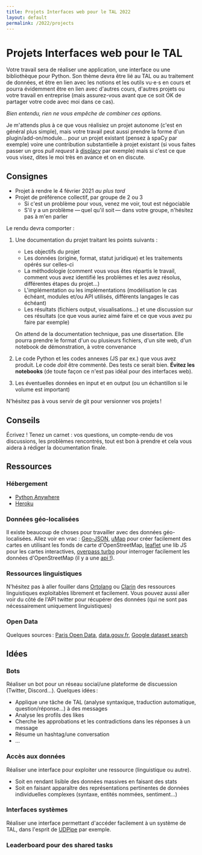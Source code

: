 ```yaml
---
title: Projets Interfaces web pour le TAL 2022
layout: default
permalink: /2022/projects
---
```


[comment]: <> "LTeX: language=fr"

Projets Interfaces web pour le TAL
==================================

Votre travail sera de réaliser une application, une interface ou une bibliothèque pour Python. Son
thème devra être lié au TAL ou au traitement de données, et être en lien avec les notions et les
outils vu⋅e⋅s en cours et pourra évidemment être en lien avec d'autres cours, d'autres projets
ou votre travail en entreprise (mais assurez-vous avant que ce soit OK de partager votre code avec
moi dans ce cas).

*Bien entendu, rien ne vous empêche de combiner ces options.*

Je m'attends plus à ce que vous réalisiez un projet autonome (c'est en général plus simple), mais
votre travail peut aussi prendre la forme d'un plugin/add-on/module… pour un projet existant (pensez
à spaCy par exemple) voire une contribution substantielle à projet existant (si vous faites passer
un gros *pull request* à [displacy](https://explosion.ai/demos/displacy) par exemple) mais si c'est
ce que vous visez, dites le moi très en avance et on en discute.

## Consignes

- Projet à rendre le 4 février 2021 *au plus tard*
- Projet de préférence collectif, par groupe de 2 ou 3
  - Si c'est un problème pour vous, venez me voir, tout est négociable
  - S'il y a un problème — quel qu'il soit — dans votre groupe, n'hésitez pas à m'en parler

Le rendu devra comporter :

1. Une documentation du projet traitant les points suivants :

   - Les objectifs du projet
   - Les données (origine, format, statut juridique) et les traitements opérés
     sur celles-ci
   - La méthodologie (comment vous vous êtes répartis le travail, comment vous
     avez identifié les problèmes et les avez résolus, différentes étapes du
     projet…)
   - L'implémentation ou les implémentations (modélisation le cas échéant,
     modules et/ou API utilisés, différents langages le cas échéant)
   - Les résultats (fichiers output, visualisations…) et une discussion sur ces
     résultats (ce que vous auriez aimé faire et ce que vous avez pu faire par
     exemple)

   On attend de la documentation technique, pas une dissertation. Elle pourra
   prendre le format d'un ou plusieurs fichiers, d'un site web, d'un notebook de
   démonstration, à votre convenance

2. Le code Python et les codes annexes (JS par ex.) que vous avez produit.
   Le code *doit* être commenté. Des tests ce serait bien. **Évitez les
   notebooks** (de toute façon ce n'est pas idéal pour des interfaces web).

3. Les éventuelles données en input et en output (ou un échantillon si le volume
   est important)

N'hésitez pas à vous servir de git pour versionner vos projets !

## Conseils

Écrivez ! Tenez un carnet : vos questions, un compte-rendu de vos discussions,
les problèmes rencontrés, tout est bon à prendre et cela vous aidera à rédiger
la documentation finale.

## Ressources

### Hébergement

- [Python Anywhere](https://help.pythonanywhere.com/pages/Education)
- [Heroku](https://www.heroku.com)

### Données géo-localisées

Il existe beaucoup de choses pour travailler avec des données géo-localisées. Allez voir en vrac :
[Geo-JSON](http://geojson.org/), [uMap](http://umap.openstreetmap.fr/fr/) pour créer facilement des
cartes en utilisant les fonds de carte d'OpenStreetMap, [leaflet](http://leafletjs.com/) une lib JS
pour les cartes interactives, [overpass turbo](http://overpass-turbo.eu/) pour interroger facilement
les données d'OpenStreetMap (il y a une [api !](http://www.overpass-api.de/)).

### Ressources linguistiques

N'hésitez pas à aller fouiller dans [Ortolang](https://www.ortolang.fr/) ou
[Clarin](https://lindat.mff.cuni.cz/repository/xmlui/) des ressources linguistiques exploitables
librement et facilement. Vous pouvez aussi aller voir du côté de l'API twitter pour récupérer des
données (qui ne sont pas nécessairement uniquement linguistiques)

### Open Data

Quelques sources : [Paris Open Data](https://opendata.paris.fr),
[data.gouv.fr](https://data.gouv.fr), [Google dataset
search](https://toolbox.google.com/datasetsearch)

## Idées

### Bots

Réaliser un bot pour un réseau social/une plateforme de discuession (Twitter, Discord…). Quelques
idées :

- Applique une tâche de TAL (analyse syntaxique, traduction automatique, question/réponse…) à des
  messages
- Analyse les profils des likes
- Cherche les approbations et les contradictions dans les réponses à un message
- Résume un hashtag/une conversation
- …

### Accès aux données

Réaliser une interface pour exploiter une ressource (linguistique ou autre).

- Soit en rendant lisible des données massives en faisant des stats
- Soit en faisant apparaître des représentations pertinentes de données
  individuelles complexes (syntaxe, entités nommées, sentiment…)

### Interfaces systèmes

Réaliser une interface permettant d'accéder facilement à un système de TAL, dans l'esprit de
[UDPipe](https://lindat.mff.cuni.cz/services/udpipe/) par exemple.

### Leaderboard pour des shared tasks

